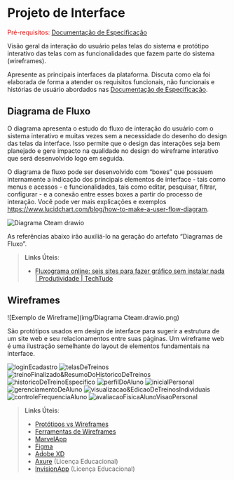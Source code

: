 
# Projeto de Interface

<span style="color:red">Pré-requisitos: <a href="2-Especificação do Projeto.md"> Documentação de Especificação</a></span>

Visão geral da interação do usuário pelas telas do sistema e protótipo interativo das telas com as funcionalidades que fazem parte do sistema (wireframes).

 Apresente as principais interfaces da plataforma. Discuta como ela foi elaborada de forma a atender os requisitos funcionais, não funcionais e histórias de usuário abordados nas <a href="2-Especificação do Projeto.md"> Documentação de Especificação</a>.

## Diagrama de Fluxo

O diagrama apresenta o estudo do fluxo de interação do usuário com o sistema interativo e  muitas vezes sem a necessidade do desenho do design das telas da interface. Isso permite que o design das interações seja bem planejado e gere impacto na qualidade no design do wireframe interativo que será desenvolvido logo em seguida.

O diagrama de fluxo pode ser desenvolvido com “boxes” que possuem internamente a indicação dos principais elementos de interface - tais como menus e acessos - e funcionalidades, tais como editar, pesquisar, filtrar, configurar - e a conexão entre esses boxes a partir do processo de interação. Você pode ver mais explicações e exemplos https://www.lucidchart.com/blog/how-to-make-a-user-flow-diagram.

![Diagrama Cteam drawio](https://github.com/user-attachments/assets/908a55ec-08f1-43b8-8afe-9bc3236075bb)

As referências abaixo irão auxiliá-lo na geração do artefato “Diagramas de Fluxo”.

> **Links Úteis**:
> - [Fluxograma online: seis sites para fazer gráfico sem instalar nada | Produtividade | TechTudo](https://www.techtudo.com.br/listas/2019/03/fluxograma-online-seis-sites-para-fazer-grafico-sem-instalar-nada.ghtml)

## Wireframes

![Exemplo de Wireframe](img/Diagrama Cteam.drawio.png)

São protótipos usados em design de interface para sugerir a estrutura de um site web e seu relacionamentos entre suas páginas. Um wireframe web é uma ilustração semelhante do layout de elementos fundamentais na interface.

![loginEcadastro](https://github.com/user-attachments/assets/e884ce07-90bc-440e-b5de-f1964ce73942)
![telasDeTreinos](https://github.com/user-attachments/assets/ed71867c-a9b0-4f26-8451-4bc0f5013906)
![treinoFinalizado&ResumoDoHistoricoDeTreinos](https://github.com/user-attachments/assets/19667ce9-269e-4105-a202-b44fcf2bc70f)
![historicoDeTreinoEspecifico](https://github.com/user-attachments/assets/0007bed2-ff77-4bd6-9c97-73056c633861)
![perfilDoAluno](https://github.com/user-attachments/assets/7ea99746-4f35-4dc9-a85f-2aeaa15c00fe)
![inicialPersonal](https://github.com/user-attachments/assets/353845b7-c84e-4cba-af3c-d6b9bc8c5eb8)
![gerenciamentoDeAluno](https://github.com/user-attachments/assets/dc396626-45df-4960-b4cc-38ceee7b7980)
![visualizacao&EdicaoDeTreinosIndividuais](https://github.com/user-attachments/assets/e2633ce3-1cb8-4315-b0e0-96ca75960d87)
![controleFrequenciaAluno](https://github.com/user-attachments/assets/6b45927c-d690-49fc-b9bf-13b9dbcb72cd)
![avaliacaoFisicaAlunoVisaoPersonal](https://github.com/user-attachments/assets/88cca253-b035-4019-a18c-5d7e48f095d5)

 
> **Links Úteis**:
> - [Protótipos vs Wireframes](https://www.nngroup.com/videos/prototypes-vs-wireframes-ux-projects/)
> - [Ferramentas de Wireframes](https://rockcontent.com/blog/wireframes/)
> - [MarvelApp](https://marvelapp.com/developers/documentation/tutorials/)
> - [Figma](https://www.figma.com/)
> - [Adobe XD](https://www.adobe.com/br/products/xd.html#scroll)
> - [Axure](https://www.axure.com/edu) (Licença Educacional)
> - [InvisionApp](https://www.invisionapp.com/) (Licença Educacional)

